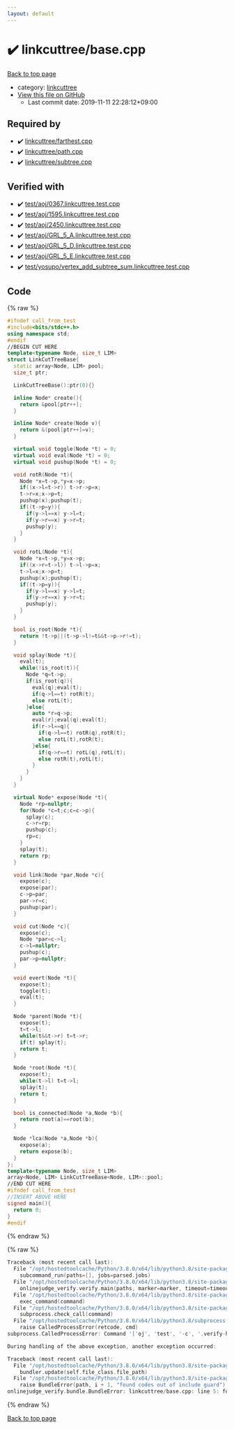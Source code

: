 ```yaml
---
layout: default
---
```


<!-- mathjax config similar to math.stackexchange -->
<script type="text/javascript" async
  src="https://cdnjs.cloudflare.com/ajax/libs/mathjax/2.7.5/MathJax.js?config=TeX-MML-AM_CHTML">
</script>
<script type="text/x-mathjax-config">
  MathJax.Hub.Config({
    TeX: { equationNumbers: { autoNumber: "AMS" }},
    tex2jax: {
      inlineMath: [ ['$','$'] ],
      processEscapes: true
    },
    "HTML-CSS": { matchFontHeight: false },
    displayAlign: "left",
    displayIndent: "2em"
  });
</script>

<script type="text/javascript" src="https://cdnjs.cloudflare.com/ajax/libs/jquery/3.4.1/jquery.min.js"></script>
<script src="https://cdn.jsdelivr.net/npm/jquery-balloon-js@1.1.2/jquery.balloon.min.js" integrity="sha256-ZEYs9VrgAeNuPvs15E39OsyOJaIkXEEt10fzxJ20+2I=" crossorigin="anonymous"></script>
<script type="text/javascript" src="../../assets/js/copy-button.js"></script>
<link rel="stylesheet" href="../../assets/css/copy-button.css" />


# :heavy_check_mark: linkcuttree/base.cpp

<a href="../../index.html">Back to top page</a>

* category: <a href="../../index.html#e406bcf916b254ab0f908ae657d2d754">linkcuttree</a>
* <a href="{{ site.github.repository_url }}/blob/master/linkcuttree/base.cpp">View this file on GitHub</a>
    - Last commit date: 2019-11-11 22:28:12+09:00




## Required by

* :heavy_check_mark: <a href="farthest.cpp.html">linkcuttree/farthest.cpp</a>
* :heavy_check_mark: <a href="path.cpp.html">linkcuttree/path.cpp</a>
* :heavy_check_mark: <a href="subtree.cpp.html">linkcuttree/subtree.cpp</a>


## Verified with

* :heavy_check_mark: <a href="../../verify/test/aoj/0367.linkcuttree.test.cpp.html">test/aoj/0367.linkcuttree.test.cpp</a>
* :heavy_check_mark: <a href="../../verify/test/aoj/1595.linkcuttree.test.cpp.html">test/aoj/1595.linkcuttree.test.cpp</a>
* :heavy_check_mark: <a href="../../verify/test/aoj/2450.linkcuttree.test.cpp.html">test/aoj/2450.linkcuttree.test.cpp</a>
* :heavy_check_mark: <a href="../../verify/test/aoj/GRL_5_A.linkcuttree.test.cpp.html">test/aoj/GRL_5_A.linkcuttree.test.cpp</a>
* :heavy_check_mark: <a href="../../verify/test/aoj/GRL_5_D.linkcuttree.test.cpp.html">test/aoj/GRL_5_D.linkcuttree.test.cpp</a>
* :heavy_check_mark: <a href="../../verify/test/aoj/GRL_5_E.linkcuttree.test.cpp.html">test/aoj/GRL_5_E.linkcuttree.test.cpp</a>
* :heavy_check_mark: <a href="../../verify/test/yosupo/vertex_add_subtree_sum.linkcuttree.test.cpp.html">test/yosupo/vertex_add_subtree_sum.linkcuttree.test.cpp</a>


## Code

<a id="unbundled"></a>
{% raw %}
```cpp
#ifndef call_from_test
#include<bits/stdc++.h>
using namespace std;
#endif
//BEGIN CUT HERE
template<typename Node, size_t LIM>
struct LinkCutTreeBase{
  static array<Node, LIM> pool;
  size_t ptr;

  LinkCutTreeBase():ptr(0){}

  inline Node* create(){
    return &pool[ptr++];
  }

  inline Node* create(Node v){
    return &(pool[ptr++]=v);
  }

  virtual void toggle(Node *t) = 0;
  virtual void eval(Node *t) = 0;
  virtual void pushup(Node *t) = 0;

  void rotR(Node *t){
    Node *x=t->p,*y=x->p;
    if((x->l=t->r)) t->r->p=x;
    t->r=x;x->p=t;
    pushup(x);pushup(t);
    if((t->p=y)){
      if(y->l==x) y->l=t;
      if(y->r==x) y->r=t;
      pushup(y);
    }
  }

  void rotL(Node *t){
    Node *x=t->p,*y=x->p;
    if((x->r=t->l)) t->l->p=x;
    t->l=x;x->p=t;
    pushup(x);pushup(t);
    if((t->p=y)){
      if(y->l==x) y->l=t;
      if(y->r==x) y->r=t;
      pushup(y);
    }
  }

  bool is_root(Node *t){
    return !t->p||(t->p->l!=t&&t->p->r!=t);
  }

  void splay(Node *t){
    eval(t);
    while(!is_root(t)){
      Node *q=t->p;
      if(is_root(q)){
        eval(q);eval(t);
        if(q->l==t) rotR(t);
        else rotL(t);
      }else{
        auto *r=q->p;
        eval(r);eval(q);eval(t);
        if(r->l==q){
          if(q->l==t) rotR(q),rotR(t);
          else rotL(t),rotR(t);
        }else{
          if(q->r==t) rotL(q),rotL(t);
          else rotR(t),rotL(t);
        }
      }
    }
  }

  virtual Node* expose(Node *t){
    Node *rp=nullptr;
    for(Node *c=t;c;c=c->p){
      splay(c);
      c->r=rp;
      pushup(c);
      rp=c;
    }
    splay(t);
    return rp;
  }

  void link(Node *par,Node *c){
    expose(c);
    expose(par);
    c->p=par;
    par->r=c;
    pushup(par);
  }

  void cut(Node *c){
    expose(c);
    Node *par=c->l;
    c->l=nullptr;
    pushup(c);
    par->p=nullptr;
  }

  void evert(Node *t){
    expose(t);
    toggle(t);
    eval(t);
  }

  Node *parent(Node *t){
    expose(t);
    t=t->l;
    while(t&&t->r) t=t->r;
    if(t) splay(t);
    return t;
  }

  Node *root(Node *t){
    expose(t);
    while(t->l) t=t->l;
    splay(t);
    return t;
  }

  bool is_connected(Node *a,Node *b){
    return root(a)==root(b);
  }

  Node *lca(Node *a,Node *b){
    expose(a);
    return expose(b);
  }
};
template<typename Node, size_t LIM>
array<Node, LIM> LinkCutTreeBase<Node, LIM>::pool;
//END CUT HERE
#ifndef call_from_test
//INSERT ABOVE HERE
signed main(){
  return 0;
}
#endif

```
{% endraw %}

<a id="bundled"></a>
{% raw %}
```cpp
Traceback (most recent call last):
  File "/opt/hostedtoolcache/Python/3.8.0/x64/lib/python3.8/site-packages/onlinejudge_verify/main.py", line 169, in main
    subcommand_run(paths=[], jobs=parsed.jobs)
  File "/opt/hostedtoolcache/Python/3.8.0/x64/lib/python3.8/site-packages/onlinejudge_verify/main.py", line 66, in subcommand_run
    onlinejudge_verify.verify.main(paths, marker=marker, timeout=timeout, jobs=jobs)
  File "/opt/hostedtoolcache/Python/3.8.0/x64/lib/python3.8/site-packages/onlinejudge_verify/verify.py", line 88, in main
    exec_command(command)
  File "/opt/hostedtoolcache/Python/3.8.0/x64/lib/python3.8/site-packages/onlinejudge_verify/verify.py", line 26, in exec_command
    subprocess.check_call(command)
  File "/opt/hostedtoolcache/Python/3.8.0/x64/lib/python3.8/subprocess.py", line 364, in check_call
    raise CalledProcessError(retcode, cmd)
subprocess.CalledProcessError: Command '['oj', 'test', '-c', '.verify-helper/cache/73173ca12efecaabc50e0858435d10fb/a.out', '-d', '.verify-helper/cache/73173ca12efecaabc50e0858435d10fb/test', '--tle', '60', '--judge-command', '.verify-helper/cache/73173ca12efecaabc50e0858435d10fb/checker.out', '-j', '2']' returned non-zero exit status 1.

During handling of the above exception, another exception occurred:

Traceback (most recent call last):
  File "/opt/hostedtoolcache/Python/3.8.0/x64/lib/python3.8/site-packages/onlinejudge_verify/docs.py", line 328, in write_contents
    bundler.update(self.file_class.file_path)
  File "/opt/hostedtoolcache/Python/3.8.0/x64/lib/python3.8/site-packages/onlinejudge_verify/bundle.py", line 123, in update
    raise BundleError(path, i + 1, "found codes out of include guard")
onlinejudge_verify.bundle.BundleError: linkcuttree/base.cpp: line 5: found codes out of include guard

```
{% endraw %}

<a href="../../index.html">Back to top page</a>

